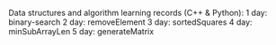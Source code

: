 Data structures and algorithm learning records (C++ & Python):
1 day: binary-search
2 day: removeElement
3 day: sortedSquares
4 day: minSubArrayLen
5 day: generateMatrix
